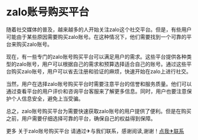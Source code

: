 # zalo账号购买平台

随着社交媒体的普及，越来越多的人开始关注zalo这个社交平台。但是，有些用户可能由于某些原因需要购买zalo账号。在这种情况下，他们需要找到一个可靠的平台来购买zalo账号。

现在，有一些专门的zalo账号购买平台可以满足用户的需求。这些平台提供各种类型的zalo账号，用户可以根据自己的需求和预算选择适合自己的账号。通过这些平台购买zalo账号，用户可以省去注册和验证的麻烦，快速开始在zalo上进行社交。

当然，用户在选择zalo账号购买平台时需要注意平台的信誉和服务质量。他们可以通过查看平台的用户评价和咨询平台客服来了解更多信息。同时，用户也要注意保护个人信息安全，避免上当受骗。

总之，zalo账号购买平台为需要快速获取zalo账号的用户提供了便利。但是在购买之前，用户需要仔细选择可靠的平台，确保自己的权益得到保障。

更多 关于zalo账号购买平台 请通过✈与我们联系，感谢阅读,谢谢！[点我✈联系](https://d.k02.cc)
